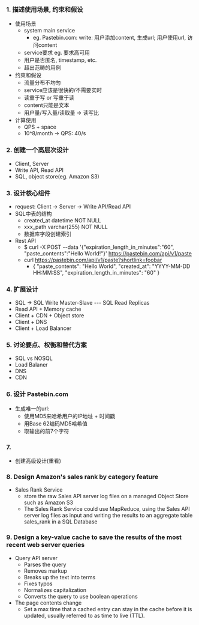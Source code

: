 ### 1. 描述使用场景, 约束和假设
* 使用场景
   * system main service
     * eg. Pastebin.com: write: 用户添加content, 生成url; 用户使用url, 访问content
   * service要求 eg. 要求高可用
   * 用户是否匿名, timestamp, etc.
   * 超出范畴的用例
* 约束和假设
   * 流量分布不均匀
   * service应该是很快的/不需要实时
   * 读重于写 or 写重于读
   * content只能是文本
   * 用户量/写入量/读取量 -> 读写比
* 计算使用
   * QPS + space
   * 10^8/month -> QPS: 40/s
   
### 2. 创建一个高层次设计
* Client, Server
* Write API, Read API
* SQL, object store(eg. Amazon S3)

### 3. 设计核心组件
* request: Client -> Server -> Write API/Read API
* SQL中表的结构
   * created_at datetime NOT NULL
   * xxx_path varchar(255) NOT NULL
   * 数据库字段创建索引
* Rest API
   * $ curl -X POST --data '{"expiration_length_in_minutes":"60", \"paste_contents":"Hello World!"}' https://pastebin.com/api/v1/paste
   * curl https://pastebin.com/api/v1/paste?shortlink=foobar
     * { "paste_contents": "Hello World", "created_at": "YYYY-MM-DD HH:MM:SS", "expiration_length_in_minutes": "60" }

### 4. 扩展设计
* SQL -> SQL Write Master-Slave --- SQL Read Replicas
* Read API + Memory cache
* Client + CDN + Object store
* Client + DNS
* Client + Load Balancer

### 5. 讨论要点、权衡和替代方案
* SQL vs NOSQL
* Load Balaner
* DNS
* CDN

### 6. 设计 Pastebin.com
* 生成唯一的url:
   * 使用MD5来哈希用户的IP地址 + 时间戳
   * 用Base 62编码MD5哈希值
   * 取输出的前7个字符
   
### 7.
* 创建高级设计(重看)

### 8. Design Amazon's sales rank by category feature
* Sales Rank Service
   * store the raw Sales API server log files on a managed Object Store such as Amazon S3
   * The Sales Rank Service could use MapReduce, using the Sales API server log files as input and writing the results to an aggregate table sales_rank in a SQL Database
   
### 9. Design a key-value cache to save the results of the most recent web server queries
* Query API server
   * Parses the query
   * Removes markup
   * Breaks up the text into terms
   * Fixes typos
   * Normalizes capitalization
   * Converts the query to use boolean operations
* The page contents change
   * Set a max time that a cached entry can stay in the cache before it is updated, usually referred to as time to live (TTL).
